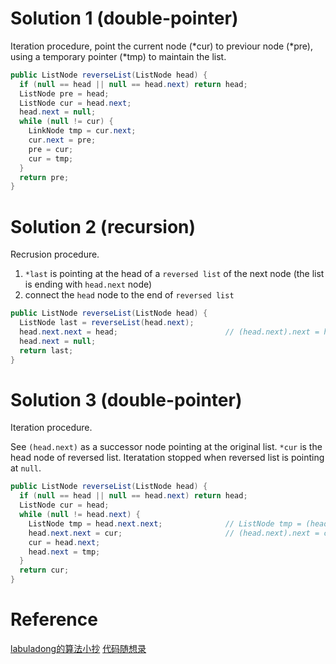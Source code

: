 # Solution 1 (double-pointer)

Iteration procedure, point the current node (\*cur) to previour node (\*pre), using a temporary pointer (\*tmp) to maintain the list.

``` java
public ListNode reverseList(ListNode head) {
  if (null == head || null == head.next) return head;
  ListNode pre = head;
  ListNode cur = head.next;
  head.next = null;
  while (null != cur) {
    LinkNode tmp = cur.next;
    cur.next = pre;
    pre = cur;
    cur = tmp;
  }
  return pre;
}
```

# Solution 2 (recursion)

Recrusion procedure.

1. `*last` is pointing at the head of a `reversed list` of the next node (the list is ending with `head.next` node)
2. connect the `head` node to the end of `reversed list`

``` java
public ListNode reverseList(ListNode head) {
  ListNode last = reverseList(head.next);
  head.next.next = head;                        // (head.next).next = head
  head.next = null;
  return last;
}
```

# Solution 3 (double-pointer)

Iteration procedure.

See `(head.next)` as a successor node pointing at the original list. `*cur` is the head node of reversed list. Iteratation stopped when reversed list is pointing at `null`.

``` java
public ListNode reverseList(ListNode head) {
  if (null == head || null == head.next) return head;
  ListNode cur = head;
  while (null != head.next) {
    ListNode tmp = head.next.next;              // ListNode tmp = (head.next).next
    head.next.next = cur;                       // (head.next).next = cur
    cur = head.next;
    head.next = tmp;
  }
  return cur;
}
```

# Reference
[labuladong的算法小抄](https://labuladong.gitbook.io/algo/mu-lu-ye-1/mu-lu-ye/di-gui-fan-zhuan-lian-biao-de-yi-bu-fen)
[代码随想录](https://github.com/youngyangyang04/leetcode-master/blob/master/problems/0206.%E7%BF%BB%E8%BD%AC%E9%93%BE%E8%A1%A8.md)
